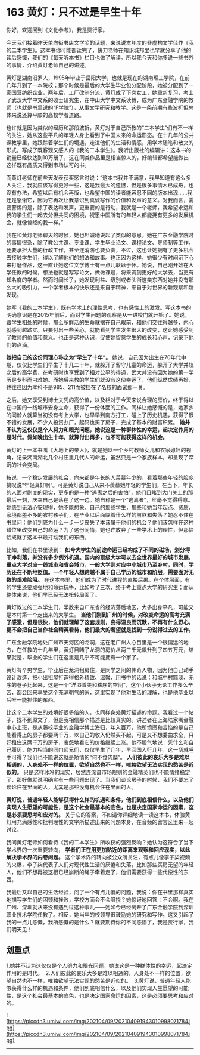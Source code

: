 # 163 黄灯：只不过是早生十年

你好，欢迎回到《文化参考》，我是贾行家。

今天我们接着昨天单向街书店文学奖的话题，来说说本年度的非虚构文学佳作《我的二本学生》。这本书你可能都读完了，快刀老师在知识城邦里也早就分享了他的读后感慨，我们的《每天听本书》栏目也做了解读。所以我今天和你多说一些书外的事情，介绍黄灯老师自己的讲述。

黄灯是湖南汨罗人，1995年毕业于岳阳大学，也就是现在的湖南理工学院，在前几年升到了一本院校；那个时候是最后的大学生毕业包分配阶段，她被分配到了一家国营纺织企业，两年后，工厂改制分流，黄灯成了下岗女工，她重新复习，考上了武汉大学中文系的硕士研究生，在中山大学中文系读博，成为广东金融学院的教师（也就是书里说的“F学院”），从事文学研究和教学。这是一条前期有些波折但总体来说还算平顺的高校学者道路。

也许就是因为类似的经历和那段波折，黄灯对于自己所教的“二本学生”们有不一样的关注，她从这些平凡的年轻人身上看到了中国未来的命运形态。在十几年的公共课教学里，她跟踪着学生们的境遇，走进他们的生活和情感，用学术随笔和散文的形式，写成了既客观又感人的《我的二本学生》。我听出版社的编辑讲：这本书的销量已经快达到10万册了，这在同类作品里是相当惊人的，好编辑都希望能做出这样既有品质又得到市场认可的书。

而黄灯老师在前些天发表获奖感言时说：“这本书我并不满意，我早知道有这么多人关注，我就应该写得更好一些，这是我最大的遗憾，但是很多事情木已成舟，也没有办法，希望以后有机会再版，也希望中国的读者能容忍不同的版本出现……我还是感谢它，因为它再次让我意识到真诚写作的价值和发声的意义。对我而言，需要警惕的是，除了表达和发声，更重要的是行动，我就是一个老师，我希望永远和我的学生们一起去分担共同的困境，祝愿中国所有的年轻人都能拥有更多的发展机会，就像曾经的我一样。”

我在和黄灯老师聊天的时候，她也坦诚地说起了类似的意思。她在广东金融学院时的事情很杂，除了教公共课、专业课、学生毕业论文、课程论文、导师制等工作，还要承担大量的行政工作，甚至连消防也要负责，不过，这也让她拥有了更多机会去接触学生们，得以了解他们的想法和故事。也正因为这样，她很少有时间沉下心来打磨作品，这一直让她这位文学博士有一点儿耿耿于怀。她说，自己刚开始在大学任教的时候，想法也就是写写论文，做做课题，将来调到更好的大学去，当更有知名度的学者。然而时间长了，她发现利益、级别或者头衔这类东西对她并没有那么大的吸引力，一个学者根本的快乐还是来自于精神，来自于对世界的新观察和新发现。

她写《我的二本学生》，既有学术上的理性思考，也有感性上的激发。写这本书的明确意识是在2015年前后，而对学生问题的观察是从一进校门就开始了。她说，跟学生相处的时候，那么多鲜活的生命就摆在自己眼前，和他们交往得越多，内心就感到越踏实。只要付出一些关心，就能看到学生发生很大的改变，这让她感受到了教师的价值和意义。也正是这种认识，促使她留意学生的成长和心声，记录下他们的点滴。

 **她把自己的这份同理心称之为“早生了十年”。** 她说，自己因为出生在70年代中期，仅仅比学生们早生了十几二十年，就躲开了留守儿童的命运，躲开了大学并轨之后的高学费，在考研时也享受到了相对公平的待遇，武大并没有因为她的第一学历是专科而刁难她。而她后来教的学生们就没有这份幸运了，他们纵然成绩再好，也往往因为本科不是985、211而被挡在了名校的面试那一关。

之后，她又享受到博士文凭的高价值，以及相对于今天来说合理的房价，终于得以在中国的一线城市安身立命，获得了一份体面的工作。同样让她感慨的是，她家乡的同龄人就算当初没有考上大学，也早早到南方打工，碰上了历史机遇，获得了很不错的发展，不少人投资办厂，起码也买了房子，完成了基本的财富积累。 **她并不认为这仅仅是个人努力和眼光问题，她说这是一种群体性的幸运，起决定作用的是时代。假如晚出生十年，就算付出再多，也不可能获得这样的机会。**

黄灯的上一本书叫《大地上的亲人》，就是她以一个乡村教师女儿和农家媳妇的视角，记录湖南湖北几个村庄里几代人的命运，虽然只是一个家族样本，却呈现了深沉的社会变局。

按说，一个稳定发展的社会，向来都是年长的人羡慕年少的，看着那些年轻的脸庞赞叹说“年轻真好啊”。可是黄灯说自己从来不羡慕她年轻的学生们，在当下，年长的人面对剧变的现实，更多的是一种“逃离之后的害怕”，他们目睹到大门关上的那最后一刻，庆幸自己是落在了这一边。她自称是一个“逃离者”，丝毫不觉得得意。她感到无法心安理得，她不能想象，自己的那些学生，那些和她当年起点、资质、家境都差不多的农村孩子们，在毕业以后面临着什么样的煎熬和失落？她忍不住在书里问：他们到底为什么一步一步丧失了本该属于他们的机会？他们该怎样在这种错位里改变自己的命运？为了这份同情，她也许放弃了一些学术上的理性，但那恰恰成就了这本书最打动我们的东西。

比如，我们在书里读到： **如今大学生的前途命运已经构成了不同的磁场，划分得干净利落，并没有多少例外机遇。国内的顶级大学可以去全世界最好的城市发展，重点大学对应一线城市和省会城市，一般大学则对应中小城市乃至乡村，同时，学历还在不断地贬值。一个年轻人想跨越不属于自己学历的城市和阶层，需要面对无数的艰难险阻。** 在这本书里，他们成为了时代进程的直接后果。在个体层面，有的学生还要顽强地和命运抗争，比如考了三次，终于考上重点大学的研究生；而从整体来说，他们早已经无法扭转局面了。

黄灯教过的二本学生们，半数来自广东省的经济落后地区，大多出身平凡，可能又是本村第一个走出来的大学生。 **当他们刚到广州的时候，对改变命运的高考充满了感激，但是很快，他们就理解了这套规则，变得温良而沉默，不再有什么野心，更不会把自己当作社会精英看待，他们最大的奢望就是找到一份说得过去的工作。**

广东金融学院地处广州市天河区的龙洞，这在老广州人心目里是一个很偏远的地方，在任教的十几年里，黄灯目睹了龙洞的房价从两三千元飙升到了四五万元，结果就是，毕业的学生们在这里是几乎不可能拥有一个家了。

黄灯有个男学生，毕业后在龙洞租房住，是同学之间的传奇人物，因为他自己动手设计改造，把小出租屋打造得格外精致、温馨，用书中的话说：和城中村黯淡、无序的巷子比起来，这是一个“洋溢着美和秩序的空间”，这个小伙子无论工作多么辛苦，都会回来享受这个充满朝气的家，这里实现了他对生活的理解，也是他毕业以后唯一能抓住的东西。

比这个二本学生的处境好很多倍的人，也同样身处黄灯描述的命题。我看过一个帖子，找不到原文了，但是我相信那个描述是比较真实的。讲述者在上海陆家嘴金融中心上班，是从藤校毕业的金融学博士海归，年入百万，他所愤懑和苦恼的是自己能看得上的房子都要两千万，以自己的收入仍然买不起，可是又不想委曲求全，只好租住这两千万的房子，哀怨地看它的价格继续上涨。他不服气地说：凭什么和自己履历、能力相当的同门师兄们，仅仅早生了几年，早回国入行几年，这一切就唾手可得？我们也不能说这就是矫情的“何不食肉糜”。 **人们彼此的哀乐大多是难以相通的，人身处不一样的位置，欲望自然也不一样，唯独欲望无法实现的愁苦是近似的。** 只是这样冰冷的现实，居然连深谙市场规则的金融精英们也不能情绪稳定了，那好像就说明确实有一些问题出现了。当我们谈论房子的时候，我们不要忘了谈论住在里面的人，尤其是那些没有机会住在里面的人。

 **黄灯说，普通年轻人能够获得什么样的机遇和条件，他们到底相信什么，以及他们实现人生愿望的可能性，是这个社会最基本的底色，也是决定国家命运的因素，这是必须要思考和应对的。** 关于它的答案，不如请你详细地读一读这本书，体验黄灯用充满感性和批判理性的文字所描述出来的问题本身，在音频的留言区里来一起讨论。

我问黄灯老师如何看待《我的二本学生》所收获的强烈反响？她认为这符合了当下学术界的一次重要转向， **学者们正在用更加贴近的距离来观察和回应现实，以此解决学术界的内卷问题。** 这个学术界的转向被公众所关注，有点儿像李子柒视频的火爆，李子柒代表了人们对现代性生活的厌倦和失落，比如那些买房无望的年轻人，他们不想再被这根已经崩断的绳子牵着走了，他们需要获得一些代偿性的东西。

我最后又以自己的生活经验，问了一个有点儿傻的问题，我说：你在书里那样真实地描写学生们的困顿和挫败，学校方面会不会阻挠？她惊讶地回答：不会啊。我在广州、深圳就从来没有遇到过这种事儿——她如今已经离开了广东金融学院到深圳职业技术学院任教了。相反，她当年的校领导很鼓励她的研究和写作。这又引起了我的一点儿感慨，我所感慨的是什么？就要期待你的不同感悟了，我是贾行家，我们明天见！

## 划重点

1.她并不认为这仅仅是个人努力和眼光问题，她说这是一种群体性的幸运，起决定作用的是时代。 
2.人们彼此的哀乐大多是难以相通的，人身处不一样的位置，欲望自然也不一样，唯独欲望无法实现的愁苦是近似的。 
3.黄灯说，普通年轻人能够获得什么样的机遇和条件，他们到底相信什么，以及他们实现人生愿望的可能性，是这个社会最基本的底色，也是决定国家命运的因素，这是必须要思考和应对的。

![https://piccdn3.umiwi.com/img/202104/09/202104091943010998071784.jpg](https://piccdn3.umiwi.com/img/202104/09/202104091943010998071784.jpg)

---

